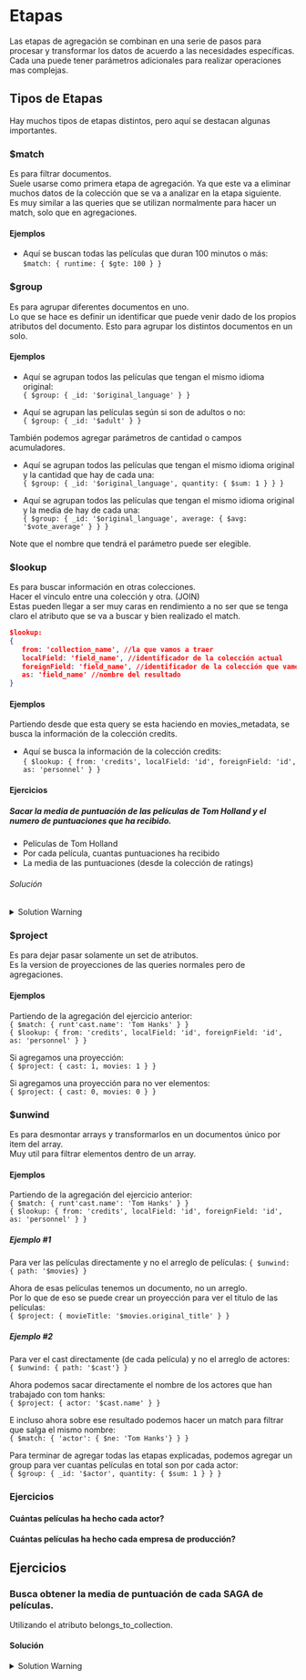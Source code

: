 # Etapas

Las etapas de agregación se combinan en una serie de pasos para procesar y transformar los datos de acuerdo a las necesidades específicas. <br>
Cada una puede tener parámetros adicionales para realizar operaciones mas complejas.

## Tipos de Etapas

Hay muchos tipos de etapas distintos, pero aquí se destacan algunas importantes.

### **$match**

Es para filtrar documentos. <br>
Suele usarse como primera etapa de agregación. Ya que este va a eliminar muchos datos de la colección que se va a analizar en la etapa siguiente. <br>
Es muy similar a las queries que se utilizan normalmente para hacer un match, solo que en agregaciones.

#### Ejemplos

-  Aquí se buscan todas las películas que duran 100 minutos o más: <br>
   `$match: { runtime: { $gte: 100 } }`

### **$group**

Es para agrupar diferentes documentos en uno. <br>
Lo que se hace es definir un identificar que puede venir dado de los propios atributos del documento. Esto para agrupar los distintos documentos en un solo.

#### Ejemplos

-  Aquí se agrupan todos las películas que tengan el mismo idioma original: <br>
   `{ $group: { _id: '$original_language' } }` <br>

-  Aquí se agrupan las películas según si son de adultos o no: <br>
   `{ $group: { _id: '$adult' } }` <br>

También podemos agregar parámetros de cantidad o campos acumuladores.

-  Aquí se agrupan todos las películas que tengan el mismo idioma original y la cantidad que hay de cada una: <br>
   `{ $group: { _id: '$original_language', quantity: { $sum: 1 } } }`

-  Aquí se agrupan todos las películas que tengan el mismo idioma original y la media de hay de cada una: <br>
   `{ $group: { _id: '$original_language', average: { $avg: '$vote_average' } } }`

Note que el nombre que tendrá el parámetro puede ser elegible.

### **$lookup**

Es para buscar información en otras colecciones. <br>
Hacer el vinculo entre una colección y otra. (JOIN) <br>
Estas pueden llegar a ser muy caras en rendimiento a no ser que se tenga claro el atributo que se va a buscar y bien realizado el match.

```json
$lookup:
{
   from: 'collection_name', //la que vamos a traer
   localField: 'field_name', //identificador de la colección actual
   foreignField: 'field_name', //identificador de la colección que vamos a traer
   as: 'field_name' //nombre del resultado
}
```

#### Ejemplos

Partiendo desde que esta query se esta haciendo en movies_metadata, se busca la información de la colección credits.

-  Aquí se busca la información de la colección credits: <br>
   `{ $lookup: { from: 'credits', localField: 'id', foreignField: 'id', as: 'personnel' } }`

#### Ejercicios

##### Sacar la media de puntuación de las películas de Tom Holland y el numero de puntuaciones que ha recibido.

-  Películas de Tom Holland
-  Por cada película, cuantas puntuaciones ha recibido
-  La media de las puntuaciones (desde la colección de ratings)

###### Solución

<details>
<summary>Solution Warning</summary>

Partiendo desde créditos, porque ahi es que están los actores.

`$match` para filtrar credits por Tom Hanks. <br>
`$lookup` para ir a buscar la información de la película.

`{ $match: { runt'cast.name': 'Tom Hanks' } }` <br>
`{ $lookup: { from: 'movies_metadata', localField: 'id', foreignField: 'id', as: 'movie' } }`

</details>

### **$project**

Es para dejar pasar solamente un set de atributos. <br>
Es la version de proyecciones de las queries normales pero de agregaciones. <br>

#### Ejemplos

Partiendo de la agregación del ejercicio anterior: <br>
`{ $match: { runt'cast.name': 'Tom Hanks' } }` <br>
`{ $lookup: { from: 'credits', localField: 'id', foreignField: 'id', as: 'personnel' } }`

Si agregamos una proyección: <br>
`{ $project: { cast: 1, movies: 1 } }`

Si agregamos una proyección para no ver elementos: <br>
`{ $project: { cast: 0, movies: 0 } }`

### **$unwind**

Es para desmontar arrays y transformarlos en un documentos único por item del array. <br>
Muy util para filtrar elementos dentro de un array.<br>

#### Ejemplos

Partiendo de la agregación del ejercicio anterior: <br>
`{ $match: { runt'cast.name': 'Tom Hanks' } }` <br>
`{ $lookup: { from: 'credits', localField: 'id', foreignField: 'id', as: 'personnel' } }`

##### Ejemplo #1

Para ver las películas directamente y no el arreglo de películas:
`{ $unwind: { path: '$movies} }`

Ahora de esas películas tenemos un documento, no un arreglo. <br>
Por lo que de eso se puede crear un proyección para ver el titulo de las películas: <br>
`{ $project: { movieTitle: '$movies.original_title' } }`

##### Ejemplo #2

Para ver el cast directamente (de cada película) y no el arreglo de actores: <br>
`{ $unwind: { path: '$cast'} }`

Ahora podemos sacar directamente el nombre de los actores que han trabajado con tom hanks: <br>
`{ $project: { actor: '$cast.name' } }`

E incluso ahora sobre ese resultado podemos hacer un match para filtrar que salga el mismo nombre: <br>
`{ $match: { 'actor': { $ne: 'Tom Hanks'} } }`

Para terminar de agregar todas las etapas explicadas, podemos agregar un group para ver cuantas películas en total son por cada actor: <br>
`{ $group: { _id: '$actor', quantity: { $sum: 1 } } }`

### Ejercicios

#### Cuántas películas ha hecho cada actor?

#### Cuántas películas ha hecho cada empresa de producción?

## Ejercicios

### Busca obtener la media de puntuación de cada SAGA de películas.

Utilizando el atributo belongs_to_collection.

#### Solución

<details>
<summary>Solution Warning</summary>

`{ $group: { _id: '$belongs_to_collection.name', average: { $avg: '$vote_average' } } }`

</details>